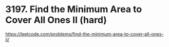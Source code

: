 # 3197. Find the Minimum Area to Cover All Ones II (hard)

https://leetcode.com/problems/find-the-minimum-area-to-cover-all-ones-ii/
